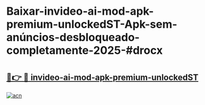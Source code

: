 # Baixar-invideo-ai-mod-apk-premium-unlockedST-Apk-sem-anúncios-desbloqueado-completamente-2025-#drocx

# <h2><a href="https://ainizakaria.my?title=invideo-ai-mod-apk-premium-unlockedST&ref=24M">🔗👉 🔴 invideo-ai-mod-apk-premium-unlockedST</a></h2>

[![acn](https://github.com/user-attachments/assets/0f9c940e-d8b0-45ae-aac7-cd30a18b3e1c)](https://ainizakaria.my?title=invideo-ai-mod-apk-premium-unlockedST&ref=24M)

